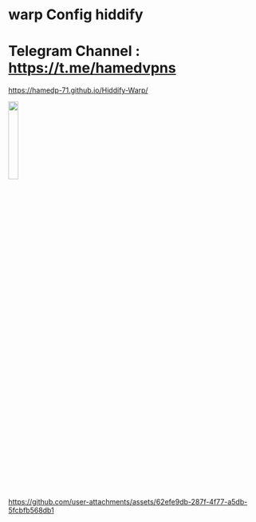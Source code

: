 # warp Config hiddify
# Telegram Channel : https://t.me/hamedvpns

https://hamedp-71.github.io/Hiddify-Warp/

<p>
   <img  width="20%" src="https://github.com/user-attachments/assets/3e38e86d-df54-41f7-bb5f-ac146d455b2f" />
   
</p> 



https://github.com/user-attachments/assets/62efe9db-287f-4f77-a5db-5fcbfb568db1
